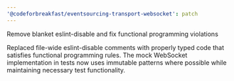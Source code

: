 ```yaml
---
'@codeforbreakfast/eventsourcing-transport-websocket': patch
---
```


Remove blanket eslint-disable and fix functional programming violations

Replaced file-wide eslint-disable comments with properly typed code that satisfies functional programming rules. The mock WebSocket implementation in tests now uses immutable patterns where possible while maintaining necessary test functionality.
